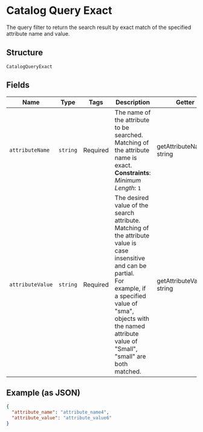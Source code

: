 
# Catalog Query Exact

The query filter to return the search result by exact match of the specified attribute name and value.

## Structure

`CatalogQueryExact`

## Fields

| Name | Type | Tags | Description | Getter | Setter |
|  --- | --- | --- | --- | --- | --- |
| `attributeName` | `string` | Required | The name of the attribute to be searched. Matching of the attribute name is exact.<br>**Constraints**: *Minimum Length*: `1` | getAttributeName(): string | setAttributeName(string attributeName): void |
| `attributeValue` | `string` | Required | The desired value of the search attribute. Matching of the attribute value is case insensitive and can be partial.<br>For example, if a specified value of "sma", objects with the named attribute value of "Small", "small" are both matched. | getAttributeValue(): string | setAttributeValue(string attributeValue): void |

## Example (as JSON)

```json
{
  "attribute_name": "attribute_name4",
  "attribute_value": "attribute_value6"
}
```

